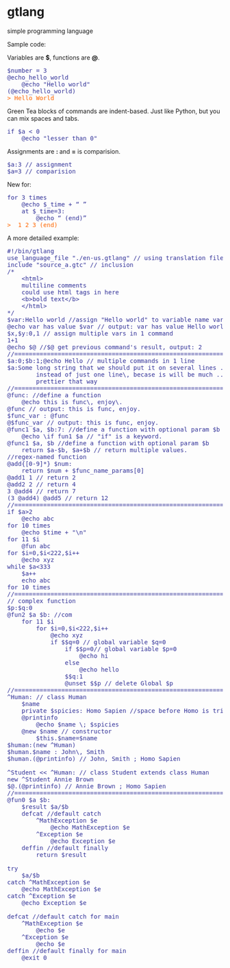 # gtlang
simple programming language

Sample code:

Variables are <strong>$</strong>, functions are <strong>@</strong>.
<pre><span style="color: #333399;" data-darkreader-inline-color="">$number = 3</span>
<span style="color: #333399;" data-darkreader-inline-color="">@echo_hello_world</span>
<span style="color: #333399;" data-darkreader-inline-color="">    @echo "Hello world"</span>
<span style="color: #333399;" data-darkreader-inline-color="">(@echo_hello_world)</span>
<span style="color: #ff6600;" data-darkreader-inline-color="">&gt; Hello World</span></pre>
Green Tea blocks of commands are indent-based. Just like Python, but you can mix spaces and tabs.
<pre><span style="color: #333399;" data-darkreader-inline-color="">if $a &lt; 0</span>
<span style="color: #333399;" data-darkreader-inline-color="">    @echo "lesser than 0"</span></pre>
Assignments are <strong>: </strong>and <strong>=</strong> is comparision.
<pre><span style="color: #333399;" data-darkreader-inline-color="">$a:3 // assignment</span>
<span style="color: #333399;" data-darkreader-inline-color="">$a=3 // comparision</span></pre>
New for:
<pre><span style="color: #333399;" data-darkreader-inline-color="">for 3 times</span>
<span style="color: #333399;" data-darkreader-inline-color="">    @echo $_time + “ ”</span>
<span style="color: #333399;" data-darkreader-inline-color="">    at $_time=3:</span>
<span style="color: #333399;" data-darkreader-inline-color="">        @echo “ (end)”</span>
<span style="color: #ff6600;" data-darkreader-inline-color="">&gt;  1 2 3 (end)</span></pre>
A more detailed example:
<pre><span style="color: #333399;" data-darkreader-inline-color="">#!/bin/gtlang
use_language_file "./en-us.gtlang" // using translation file
include "source_a.gtc" // inclusion
/*
    &lt;html&gt;
    multiline comments
    could use html tags in here
    &lt;b&gt;bold text&lt;/b&gt;
    &lt;/html&gt;
*/
$var:Hello world //assign "Hello world" to variable name var
@echo var has value $var // output: var has value Hello world
$x,$y:0,1 // assign multiple vars in 1 command
1+1
@echo $@ //$@ get previous command's result, output: 2
//=================================================================
$a:0;$b:1;@echo Hello // multiple commands in 1 line
$a:Some long string that we should put it on several lines ...
        instead of just one line\, becase is will be much ...
        prettier that way
//=================================================================
@func: //define a function
    @echo this is func\, enjoy\.
@func // output: this is func, enjoy.
$func_var : @func
@$func_var // output: this is func, enjoy.
@func1 $a, $b:7: //define a function with optional param $b
    @echo \if fun1 $a // "if" is a keyword.
@func1 $a, $b //define a function with optional param $b
    return $a-$b, $a+$b // return multiple values.
//regex-named function
@add{[0-9]*} $num:
    return $num + $func_name_params[0]
@add1 1 // return 2
@add2 2 // return 4 
3 @add4 // return 7
(3 @add4) @add5 // return 12
//=================================================================
if $a&gt;2
    @echo abc
for 10 times
    @echo $time + "\n"
for 11 $i
    @fun abc
for $i=0,$i&lt;222,$i++
    @echo xyz
while $a&lt;333
    $a++
    echo abc
for 10 times
//=================================================================
// complex function
$p:$q:0
@fun2 $a $b: //com
    for 11 $i
        for $i=0,$i&lt;222,$i++
            @echo xyz
            if $$q=0 // global variable $q=0
                if $$p=0// global variable $p=0
                    @echo hi
                else
                    @echo hello
                $$q:1
                @unset $$p // delete Global $p
//=================================================================                    
^Human: // class Human
    $name
    private $spicies: Homo Sapien //space before Homo is trimmed
    @printinfo
        @echo $name \; $spicies
    @new $name // constructor
        $this.$name=$name
$human:(new ^Human)
$human.$name : John\, Smith
$human.(@printinfo) // John, Smith ; Homo Sapien

^Student &lt;&lt; ^Human: // class Student extends class Human
new ^Student Annie Brown
$@.(@printinfo) // Annie Brown ; Homo Sapien
//=================================================================
@fun0 $a $b:
    $result $a/$b
    defcat //default catch
        ^MathException $e
            @echo MathException $e
        ^Exception $e
            @echo Exception $e
    deffin //default finally
        return $result

try
    $a/$b
catch ^MathException $e
    @echo MathException $e
catch ^Exception $e
    @echo Exception $e

defcat //default catch for main
    ^MathException $e
        @echo $e
    ^Exception $e
        @echo $e
deffin //default finally for main
    @exit 0
</span></pre>

